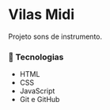 # Vilas Midi

Projeto sons de instrumento.

<h3> 🚀 Tecnologias </h3>

- HTML 
- CSS
- JavaScript
- Git e GitHub

